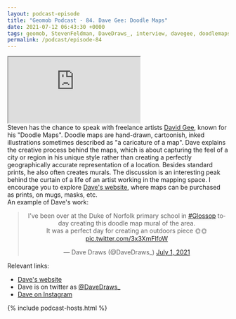 ```yaml
--- 
layout: podcast-episode
title: "Geomob Podcast - 84. Dave Gee: Doodle Maps"
date: 2021-07-12 06:43:30 +0000
tags: geomob, StevenFeldman, DaveDraws_, interview, davegee, doodlemaps
permalink: /podcast/episode-84
---
```


<iframe class="castos-iframe-player" src="https://5e2e9055a029d5-78101471.castos.com/player/559915"></iframe>

<div class="pt20">
Steven has the chance to speak with freelance artists
<a href="https://twitter.com/DaveDraws_">David Gee</a>, known for his
"Doodle Maps". Doodle maps are hand-drawn, cartoonish, inked illustrations sometimes described as "a caricature of a map". Dave explains the creative process behind the maps, which is about capturing the feel of a city or region in his unique style rather than creating a perfectly geographically accurate representation of a location. Besides standard prints, he also often creates murals. The discussion is an interesting peak behind the curtain of a life of an artist working in the mapping space. I encourage you to explore <a href="https://davedraws.co.uk/">Dave's website</a>, where maps can be purchased as prints, on mugs, masks, etc. 

</div>
<div class="pt10">
An example of Dave's work:
<center>
<blockquote class="twitter-tweet"><p lang="en" dir="ltr">I’ve been over at the Duke of Norfolk primary school in <a href="https://twitter.com/hashtag/Glossop?src=hash&amp;ref_src=twsrc%5Etfw">#Glossop</a> today creating this doodle map mural of the area.<br>It was a perfect day for creating an outdoors piece 🌞🌞 <a href="https://t.co/3x3XmFlfoW">pic.twitter.com/3x3XmFlfoW</a></p>&mdash; Dave Draws (@DaveDraws_) <a href="https://twitter.com/DaveDraws_/status/1410656010562375683?ref_src=twsrc%5Etfw">July 1, 2021</a></blockquote> <script async src="https://platform.twitter.com/widgets.js" charset="utf-8"></script> 
</center>
</div>

<div class="pt20">
  Relevant links:
  <ul>
    <li class="pt10"><a href="https://davedraws.co.uk/">Dave's website</a></li>
    <li class="pt10">Dave is on twitter as <a href="https://twitter.com/DaveDraws_">@DaveDraws_</a></li>
    <li class="pt10"><a href="https://www.instagram.com/dave__draws/">Dave on Instagram</a></li>
  </ul>  
</div>

{% include podcast-hosts.html %}












